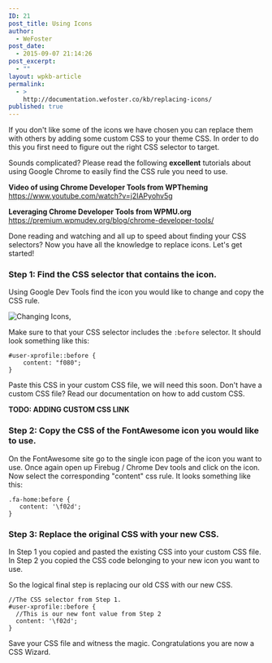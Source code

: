 ```yaml
---
ID: 21
post_title: Using Icons
author:
  - WeFoster
post_date:
  - 2015-09-07 21:14:26
post_excerpt:
  - ""
layout: wpkb-article
permalink:
  - >
    http://documentation.wefoster.co/kb/replacing-icons/
published: true
---
```


If you don't like some of the icons we have chosen you can replace them with others by adding some custom CSS to your theme CSS. In order to do this you first need to figure out the right CSS selector to target.

Sounds complicated? Please read the following **excellent** tutorials about using Google Chrome to easily find the CSS rule you need to use.

**Video of using Chrome Developer Tools from WPTheming**
https://www.youtube.com/watch?v=j2IAPyohv5g

**Leveraging Chrome Developer Tools from WPMU.org**
https://premium.wpmudev.org/blog/chrome-developer-tools/

Done reading and watching and all up to speed about finding your CSS selectors? Now you have all the knowledge to replace icons. Let's get started!

### Step 1: Find the CSS selector that contains the icon.

Using Google Dev Tools find the icon you would like to change and copy the CSS rule.

![Changing Icons](https://raw.githubusercontent.com/WeFoster/Documentation/master/screenshots/icon-change.png),

Make sure to that your CSS selector includes the `:before` selector. It should look something like this:

    #user-xprofile::before {
        content: "f080";
    }

Paste this CSS in your custom CSS file, we will need this soon. Don't have a custom CSS file? Read our documentation on how to add custom CSS.

**TODO: ADDING CUSTOM CSS LINK**

### Step 2: Copy the CSS of the FontAwesome icon you would like to use.

On the FontAwesome site go to the single icon page of the icon you want to use. Once again open up Firebug / Chrome Dev tools and click on the icon. Now select the corresponding "content" css rule. It looks something like this:

    .fa-home:before {
       content: '\f02d';
    }

### Step 3: Replace the original CSS with your new CSS.

In Step 1 you copied and pasted the existing CSS into your custom CSS file.  
In Step 2 you copied the CSS code belonging to your new icon you want to use.

So the logical final step is replacing our old CSS with our new CSS.

    //The CSS selector from Step 1.
    #user-xprofile::before {
      //This is our new font value from Step 2
      content: '\f02d';
    }

Save your CSS file and witness the magic. Congratulations you are now a CSS Wizard.
